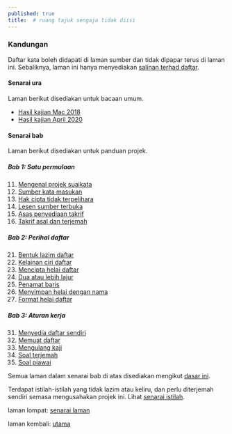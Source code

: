 ```yaml
---
published: true
title:  # ruang tajuk sengaja tidak diisi
---
```


### Kandungan

Daftar kata boleh didapati di laman sumber dan tidak dipapar
terus di laman ini. Sebaliknya, laman ini hanya menyediakan
[salinan terhad daftar](salinan.md).

#### Senarai ura

Laman berikut disediakan untuk bacaan umum.

- [Hasil kajian Mac 2018](ura/1803.md)
- [Hasil kajian April 2020](ura/2004.md)

#### Senarai bab

Laman berikut disediakan untuk panduan projek.

##### Bab 1: Satu permulaan

11. [Mengenal projek suaikata](bab/kenal.md)
12. [Sumber kata masukan](bab/sumber.md)
13. [Hak cipta tidak terpelihara](bab/hak-cipta.md)
14. [Lesen sumber terbuka](bab/lesen.md)
15. [Asas penyediaan takrif](bab/asas.md)
16. [Takrif asal dan terjemah](bab/takrif.md)

##### Bab 2: Perihal daftar

21. [Bentuk lazim daftar](bab/lazim.md)
22. [Kelainan ciri daftar](bab/lain.md)
23. [Mencipta helai daftar](bab/helai.md)
24. [Dua atau lebih lajur](bab/lajur.md)
25. [Penamat baris](bab/baris.md)
26. [Menyimpan helai dengan nama](bab/nama.md)
27. [Format helai daftar](bab/format.md)

##### Bab 3: Aturan kerja

31. [Menyedia daftar sendiri](bab/sedia.md)
32. [Memuat daftar](bab/muat.md)
33. [Mengulang kaji](bab/ulang-kaji.md)
34. [Soal terjemah](bab/terjemah.md)
35. [Soal piawai](bab/piawai.md)

Semua laman dalam senarai bab di atas disediakan mengikut
[dasar ini](dasar.md).

Terdapat istilah-istilah yang tidak lazim atau keliru, dan
perlu diterjemah sendiri semasa mengusahakan projek ini.
Lihat [senarai istilah](glosari.md).

laman lompat: [senarai laman][1]

laman kembali: [utama][0]

  [0]: ../index.md
  [1]: ../bersuai.md
